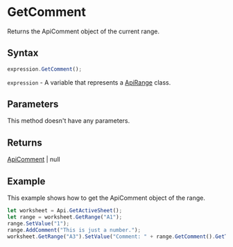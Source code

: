 # GetComment

Returns the ApiComment object of the current range.

## Syntax

```javascript
expression.GetComment();
```

`expression` - A variable that represents a [ApiRange](../ApiRange.md) class.

## Parameters

This method doesn't have any parameters.

## Returns

[ApiComment](../../ApiComment/ApiComment.md) \| null

## Example

This example shows how to get the ApiComment object of the range.

```javascript editor-
let worksheet = Api.GetActiveSheet();
let range = worksheet.GetRange("A1");
range.SetValue("1");
range.AddComment("This is just a number.");
worksheet.GetRange("A3").SetValue("Comment: " + range.GetComment().GetText());
```
